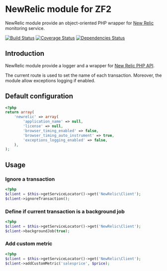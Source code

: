 NewRelic module for ZF2
=======================

NewRelic module provide an object-oriented PHP wrapper for [New Relic](http://newrelic.com/) monitoring service.

[![Build Status](https://secure.travis-ci.org/neeckeloo/NewRelic.png?branch=master)](http://travis-ci.org/neeckeloo/NewRelic)
[![Coverage Status](https://coveralls.io/repos/neeckeloo/NewRelic/badge.png)](https://coveralls.io/r/neeckeloo/NewRelic)
[![Dependencies Status](https://d2xishtp1ojlk0.cloudfront.net/d/6979063)](http://depending.in/neeckeloo/NewRelic)

Introduction
------------

NewRelic module provide a logger and a wrapper for [New Relic PHP API](https://newrelic.com/docs/php/the-php-api).

The current route is used to set the name of each transaction. Moreover, the module allow exceptions logging if enabled.

Default configuration
---------------------

```php
<?php
return array(
    'newrelic' => array(
        'application_name' => null,
        'license' => null,
        'browser_timing_enabled' => false,
        'browser_timing_auto_instrument' => true,
        'exceptions_logging_enabled' => false,
    ),
);
```

Usage
-----

### Ignore a transaction

```php
<?php
$client = $this->getServiceLocator()->get('NewRelic\Client');
$client->ignoreTransaction();
```

### Define if current transaction is a background job

```php
<?php
$client = $this->getServiceLocator()->get('NewRelic\Client');
$client->backgroundJob(true);
```

### Add custom metric

```php
<?php
$client = $this->getServiceLocator()->get('NewRelic\Client');
$client->addCustomMetric('salesprice', $price);
```
